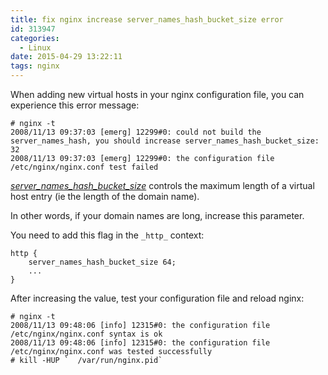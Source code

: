 ```yaml
---
title: fix nginx increase server_names_hash_bucket_size error
id: 313947
categories:
  - Linux
date: 2015-04-29 13:22:11
tags: nginx
---
```


When adding new virtual hosts in your nginx configuration file, you can experience this error message:

```
# nginx -t
2008/11/13 09:37:03 [emerg] 12299#0: could not build the server_names_hash, you should increase server_names_hash_bucket_size: 32
2008/11/13 09:37:03 [emerg] 12299#0: the configuration file /etc/nginx/nginx.conf test failed
```

_[server_names_hash_bucket_size](http://wiki.codemongers.com/NginxHttpCoreModule#server_names_hash_bucket_size)_ controls the maximum length of a virtual host entry (ie the length of the domain name).

In other words, if your domain names are long, increase this parameter.

You need to add this flag in the `_http_` context:

```
http {
    server_names_hash_bucket_size 64;
    ...
}
```

After increasing the value, test your configuration file and reload nginx:

```
# nginx -t
2008/11/13 09:48:06 [info] 12315#0: the configuration file /etc/nginx/nginx.conf syntax is ok
2008/11/13 09:48:06 [info] 12315#0: the configuration file /etc/nginx/nginx.conf was tested successfully
# kill -HUP `  /var/run/nginx.pid`
```